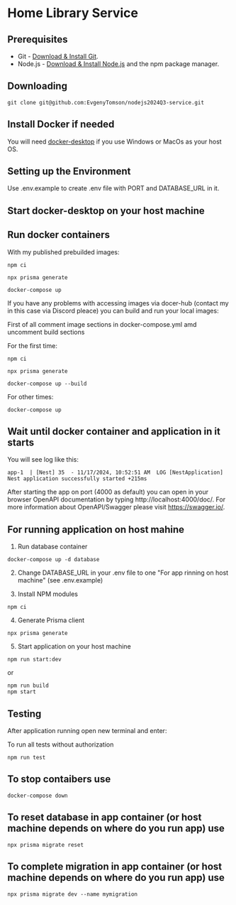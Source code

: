 # Home Library Service

## Prerequisites

- Git - [Download & Install Git](https://git-scm.com/downloads).
- Node.js - [Download & Install Node.js](https://nodejs.org/en/download/) and the npm package manager.

## Downloading

```
git clone git@github.com:EvgenyTomson/nodejs2024Q3-service.git
```

## Install Docker if needed

You will need [docker-desktop](https://www.docker.com/products/docker-desktop/) if you use Windows or MacOs as your host OS.

## Setting up the Environment

Use .env.example to create .env file with PORT and DATABASE_URL in it.

## Start docker-desktop on your host machine

## Run docker containers

With my published prebuilded images:

```
npm ci
```

```
npx prisma generate
```

```
docker-compose up
```

If you have any problems with accessing images via docer-hub (contact my in this case via Discord pleace) you can build and run your local images:

First of all comment image sections in docker-compose.yml amd uncomment build sections

For the first time:

```
npm ci
```

```
npx prisma generate
```

```
docker-compose up --build
```

For other times:

```
docker-compose up
```

## Wait until docker container and application in it starts

You will see log like this:

```
app-1  | [Nest] 35  - 11/17/2024, 10:52:51 AM  LOG [NestApplication] Nest application successfully started +215ms
```

After starting the app on port (4000 as default) you can open
in your browser OpenAPI documentation by typing http://localhost:4000/doc/.
For more information about OpenAPI/Swagger please visit https://swagger.io/.

## For running application on host mahine

1. Run database container

```
docker-compose up -d database
```

2. Change DATABASE_URL in your .env file to one "For app rinning on host machine" (see .env.example)

3. Install NPM modules

```
npm ci
```

4. Generate Prisma client

```
npx prisma generate
```

5. Start application on your host machine

```
npm run start:dev
```

or

```
npm run build
npm start
```

## Testing

After application running open new terminal and enter:

To run all tests without authorization

```
npm run test
```

## To stop contaibers use

```
docker-compose down
```

## To reset database in app container (or host machine depends on where do you run app) use

```
npx prisma migrate reset
```

## To complete migration in app container (or host machine depends on where do you run app) use

```
npx prisma migrate dev --name mymigration
```
